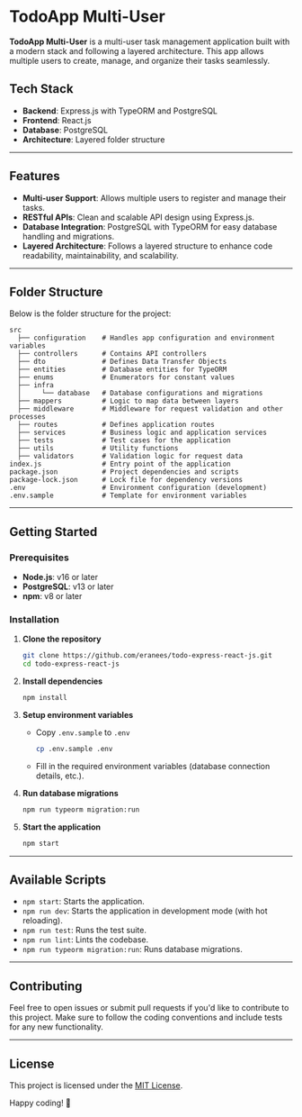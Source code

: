 # TodoApp Multi-User

**TodoApp Multi-User** is a multi-user task management application built with a modern stack and following a layered architecture. This app allows multiple users to create, manage, and organize their tasks seamlessly.

## Tech Stack

- **Backend**: Express.js with TypeORM and PostgreSQL
- **Frontend**: React.js
- **Database**: PostgreSQL
- **Architecture**: Layered folder structure

---

## Features

- **Multi-user Support**: Allows multiple users to register and manage their tasks.
- **RESTful APIs**: Clean and scalable API design using Express.js.
- **Database Integration**: PostgreSQL with TypeORM for easy database handling and migrations.
- **Layered Architecture**: Follows a layered structure to enhance code readability, maintainability, and scalability.

---

## Folder Structure

Below is the folder structure for the project:

```
src
  ├── configuration    # Handles app configuration and environment variables
  ├── controllers      # Contains API controllers
  ├── dto              # Defines Data Transfer Objects
  ├── entities         # Database entities for TypeORM
  ├── enums            # Enumerators for constant values
  ├── infra
  │     └── database   # Database configurations and migrations
  ├── mappers          # Logic to map data between layers
  ├── middleware       # Middleware for request validation and other processes
  ├── routes           # Defines application routes
  ├── services         # Business logic and application services
  ├── tests            # Test cases for the application
  ├── utils            # Utility functions
  ├── validators       # Validation logic for request data
index.js               # Entry point of the application
package.json           # Project dependencies and scripts
package-lock.json      # Lock file for dependency versions
.env                   # Environment configuration (development)
.env.sample            # Template for environment variables
```

---

## Getting Started

### Prerequisites

- **Node.js**: v16 or later
- **PostgreSQL**: v13 or later
- **npm**: v8 or later

### Installation

1. **Clone the repository**

   ```bash
   git clone https://github.com/eranees/todo-express-react-js.git
   cd todo-express-react-js
   ```

2. **Install dependencies**

   ```bash
   npm install
   ```

3. **Setup environment variables**

   - Copy `.env.sample` to `.env`
     ```bash
     cp .env.sample .env
     ```
   - Fill in the required environment variables (database connection details, etc.).

4. **Run database migrations**

   ```bash
   npm run typeorm migration:run
   ```

5. **Start the application**
   ```bash
   npm start
   ```

---

## Available Scripts

- `npm start`: Starts the application.
- `npm run dev`: Starts the application in development mode (with hot reloading).
- `npm run test`: Runs the test suite.
- `npm run lint`: Lints the codebase.
- `npm run typeorm migration:run`: Runs database migrations.

---

## Contributing

Feel free to open issues or submit pull requests if you'd like to contribute to this project. Make sure to follow the coding conventions and include tests for any new functionality.

---

## License

This project is licensed under the [MIT License](LICENSE).

Happy coding! 🚀
